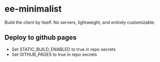 # ee-minimalist

Build the client by itself. No servers, lightweight, and entirely customizable.

## Deploy to github pages

- Set STATIC_BUILD_ENABLED to true in repo secrets
- Set GITHUB_PAGES to true in repo secrets
